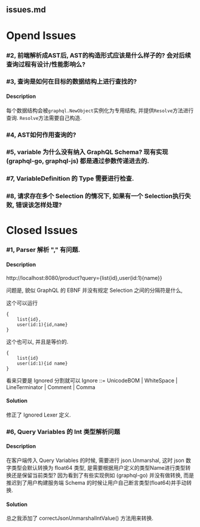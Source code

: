 issues.md
---------


# Opend Issues

### #2, 前端解析成AST后, AST的构造形式应该是什么样子的? 会对后续查询过程有设计/性能影响么?

### #3, 查询是如何在目标的数据结构上进行查找的?

#### Description
每个数据结构会被```graphql.NewObject```实例化为专用结构, 并提供```Resolve```方法进行查询. ```Resolve```方法需要自己构造.

### #4, AST如何作用查询的?

### #5, variable 为什么没有纳入 GraphQL Schema? 现有实现(graphql-go, graphql-js) 都是通过参数传递进去的.

### #7, VariableDefinition 的 Type 需要进行检查.

### #8, 请求存在多个 Selection 的情况下, 如果有一个 Selection执行失败, 错误该怎样处理?

# Closed Issues

### #1, Parser 解析 "," 有问题.

#### Description

http://localhost:8080/product?query={list{id},user(id:1){name}}

问题是, 貌似 GraphQL 的 EBNF 并没有规定 Selection 之间的分隔符是什么,

这个可以运行
```
{
    list{id}, 
    user(id:1){id,name}
}
```
这个也可以, 并且是等价的.
```
{
    list{id}
    user(id:1){id name}
}
```
看来只要是 Ignored 分割就可以 
Ignore ::= UnicodeBOM | WhiteSpace | LineTerminator | Comment | Comma

#### Solution

修正了 Ignored Lexer 定义.


### #6, Query Variables 的 Int 类型解析问题

#### Description
在客户端传入 Query Variables 的时候, 需要进行 json.Unmarshal, 这时 json 数字类型会默认转换为 float64 类型, 是需要根据用户定义的类型Name进行类型转换还是保留当前类型? 因为看到了有些实现例如 (graphql-go) 并没有做转换, 而是推迟到了用户构建服务端 Schema 的时候让用户自己断言类型(float64)并手动转换.

#### Solution

总之我添加了 correctJsonUnmarshalIntValue() 方法用来转换.